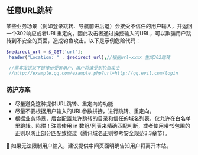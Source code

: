 ## 任意URL跳转
某些业务场景（例如登录跳转、导航前进后退）会接受不信任的用户输入，并返回一个302响应或者URL重定向。因此攻击者通过操控输入的URL，可以欺骗用户跳转到不安全的页面，造成钓鱼攻击。以下是示例危险代码：

``` php
$redirect_url = $_GET['url'];
 header("Location: " . $redirect_url);//根据url=xxxx 生成302跳转

 //黑客发送以下链接给受害用户，用户将遭受到钓鱼攻击
 //http://example.qq.com/example.php?url=http://qq.evil.com/login


```

### 防护方案
 - 尽量避免这种提供URL跳转、重定向的功能
 - 尽量不要根据用户输入的URL参数拼接，进行跳转、重定向。
 - 根据业务场景，后台配置允许跳转的目录和信任的域名列表，仅允许在白名单里跳转。陷阱！注意使用 in 数组/列表来精确匹配判断，或者使用带^$包围的正则以防止部分匹配致绕过（腾讯域名正则参考安全规范3.3章节）。

 	如果无法限制用户输入，建议提供中间页面明确告知用户将离开本站。
